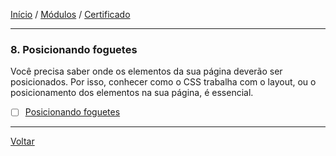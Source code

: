 [Início](https://github.com/Thalyalm/rocketseat-trilha-fundamentar) /
[Módulos](https://github.com/Thalyalm/rocketseat-trilha-fundamentar/tree/main/modulos/readme.md) /
[Certificado](https://github.com/Thalyalm/rocketseat-trilha-fundamentar/tree/main/certificado)

---

### 8. Posicionando foguetes

Você precisa saber onde os elementos da sua página deverão ser posicionados. Por isso, conhecer como o CSS trabalha com o layout, ou o posicionamento dos elementos na sua página, é essencial.

- [ ] [Posicionando foguetes](https://github.com/Thalyalm/rocketseat-trilha-fundamentar/tree/main/modulos/posicionando-foguetes/posicionando-foguetes/readme.md)

---

[Voltar](https://github.com/Thalyalm/rocketseat-trilha-fundamentar/tree/main/modulos/readme.md)